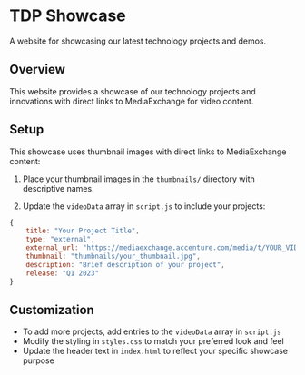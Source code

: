 # TDP Showcase

A website for showcasing our latest technology projects and demos.

## Overview

This website provides a showcase of our technology projects and innovations with direct links to MediaExchange for video content.

## Setup

This showcase uses thumbnail images with direct links to MediaExchange content:

1. Place your thumbnail images in the `thumbnails/` directory with descriptive names.

2. Update the `videoData` array in `script.js` to include your projects:

```javascript
{
    title: "Your Project Title",
    type: "external",
    external_url: "https://mediaexchange.accenture.com/media/t/YOUR_VIDEO_ID",
    thumbnail: "thumbnails/your_thumbnail.jpg",
    description: "Brief description of your project",
    release: "Q1 2023"
}
```

## Customization

- To add more projects, add entries to the `videoData` array in `script.js`
- Modify the styling in `styles.css` to match your preferred look and feel
- Update the header text in `index.html` to reflect your specific showcase purpose